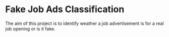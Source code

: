 # Fake Job Ads Classification
The aim of this project is to identify weather a job advertisement is for a real job opening or is it fake.
